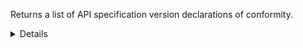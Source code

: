 Returns a list of API specification version declarations of conformity.

<details>
<summary>Details</summary>

## Sort expressions

The following table lists the field names and directions you can use in a sort expression.

| Field               | Type        | Direction | Example                         |
|---------------------|-------------|-----------|---------------------------------|
| `id`                | `uuid`      | `asc`     | `?sort=asc(id)`                 |
|                     |             | `desc`    | `?sort=desc(id)`                |
| `createTime`        | `date-time` | `asc`     | `?sort=asc(createTime)`         |
|                     |             | `desc`    | `?sort=desc(createTime)`        |
| `updateTime`        | `date-time` | `asc`     | `?sort=asc(updateTime)`         |
|                     |             | `desc`    | `?sort=desc(updateTime)`        |

### Default sort expression

If the `sort` parameter is omitted, the default sort expression is used:

```
?sort=desc(createTime)
```

This causes results to be sorted by `createTime` in descending order (from most recent to oldest).

## Filter expressions

The following table lists the field names and operators you can use in a filter expression.

| Field                 | Type              | Operator | Example                                                  |
|-----------------------|-------------------|----------|----------------------------------------------------------|
| `id`                  | `uuid`            | `eq`     | `?filter=eq(id,"533d3fe3-bccc-405a-9904-4f516e892856")`  |
|                       |                   | `neq`    | `?filter=neq(id,"533d3fe3-bccc-405a-9904-4f516e892856")` |
| `requirementsVersion` | `string`          | `eq`     | `?filter=eq(requirementsVersion,"1.2.0")`                |
|                       |                   | `neq`    | `?filter=neq(requirementsVersion,"1.2.0")`               |
|                       |                   | `has`    | `?filter=has(requirementsVersion,"1.2")`                 |
|                       |                   | `stw`    | `?filter=stw(requirementsVersion,"1.2")`                 |
|                       |                   | `enw`    | `?filter=enw(requirementsVersion,"2.0")`                 |
|                       |                   | `reg`    | `?filter=reg(requirementsVersion,"^[a-zA-Z0-9 ]+$")`     |
| `rankingLevel`        | `ApiRankingLevel` | `eq`     | `?filter=eq(rankingLevel,"OPEN_API")`                    |
|                       |                   | `neq`    | `?filter=neq(rankingLevel,"OPEN_API")`                   |
| `createTime`          | `date-time`       | `eq`     | `?filter=eq(createTime,"2024-03-16T14:15:30.500Z")`      |
|                       |                   | `neq`    | `?filter=neq(createTime,"2024-03-16T14:15:30.500Z")`     |
|                       |                   | `gt`     | `?filter=gt(createTime,"2024-03-16T14:15:30.500Z")`      |
|                       |                   | `gte`    | `?filter=gte(createTime,"2024-03-16T14:15:30.500Z")`     |
|                       |                   | `lt`     | `?filter=lt(createTime,"2024-03-16T14:15:30.500Z")`      |
|                       |                   | `lte`    | `?filter=lte(createTime,"2024-03-16T14:15:30.500Z")`     |
| `updateTime`          | `date-time`       | `eq`     | `?filter=eq(updateTime,"2024-03-16T14:15:30.500Z")`      |
|                       |                   | `neq`    | `?filter=neq(updateTime,"2024-03-16T14:15:30.500Z")`     |
|                       |                   | `gt`     | `?filter=gt(updateTime,"2024-03-16T14:15:30.500Z")`      |
|                       |                   | `gte`    | `?filter=gte(updateTime,"2024-03-16T14:15:30.500Z")`     |
|                       |                   | `lt`     | `?filter=lt(updateTime,"2024-03-16T14:15:30.500Z")`      |
|                       |                   | `lte`    | `?filter=lte(updateTime,"2024-03-16T14:15:30.500Z")`     |

</details>